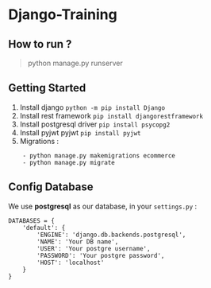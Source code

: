 # Django-Training

## How to run ?
> python manage.py runserver

## Getting Started

1. Install django `python -m pip install Django`
2. Install rest framework `pip install djangorestframework`
3. Install postgresql driver `pip install psycopg2`
4. Install pyjwt pyjwt `pip install pyjwt`
5. Migrations :
````
    - python manage.py makemigrations ecommerce
    - python manage.py migrate
````


## Config Database

We use **postgresql** as our database, in your `settings.py` :
````
DATABASES = {
    'default': {
        'ENGINE': 'django.db.backends.postgresql',
        'NAME': 'Your DB name',
        'USER': 'Your postgre username',
        'PASSWORD': 'Your postgre password',
        'HOST': 'localhost'
    }
}
````

